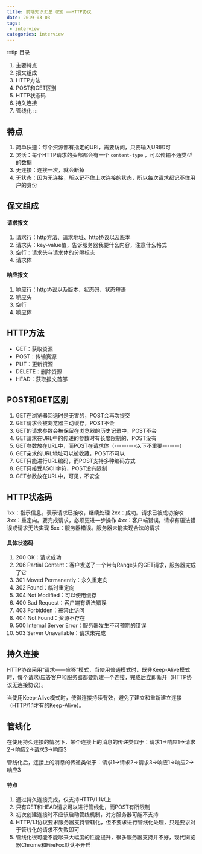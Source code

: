 ```yaml
---
title: 前端知识汇总（四）——HTTP协议
date: 2019-03-03
tags:
 - interview        
categories: interview
---
```


:::tip 目录
1. 主要特点
2. 报文组成
3. HTTP方法
4. POST和GET区别
5. HTTP状态码
6. 持久连接
7. 管线化
:::

## 特点

1. 简单快速：每个资源都有指定的URI，需要访问，只要输入URI即可
2. 灵活：每个HTTP请求的头部都会有一个 `content-type` ，可以传输不通类型的数据
3. 无连接：连接一次，就会断掉
4. 无状态：因为无连接，所以记不住上次连接的状态，所以每次请求都记不住用户的身份

## 保文组成

#### 请求报文

1. 请求行：http方法、请求地址、http协议以及版本
2. 请求头：key-value值，告诉服务器我要什么内容，注意什么格式
3. 空行：请求头与请求体的分隔标志
4. 请求体

#### 响应报文

1. 响应行：http协议以及版本、状态码、状态短语
2. 响应头
3. 空行
4. 响应体

## HTTP方法

- GET：获取资源
- POST：传输资源
- PUT：更新资源
- DELETE：删除资源
- HEAD：获取报文首部

## POST和GET区别

1. GET在浏览器回退时是无害的，POST会再次提交
2. GET请求会被浏览器主动缓存，POST不会
3. GET的请求参数会被保留在浏览器的历史记录中，POST不会
4. GET请求在URL中的传递的参数时有长度限制的，POST没有
5. GET参数放在URL中，而POST在请求体（---------以下不重要-------）
6. GET亲求的URL地址可以被收藏，POST不可以
7. GET只能进行URL编码，而POST支持多种编码方式
8. GET只接受ASCII字符，POST没有限制
9. GET参数放在URL中，可见，不安全

## HTTP状态码

1xx：指示信息。表示请求已接收，继续处理
2xx：成功。请求已被成功接收
3xx：重定向。要完成请求，必须更进一步操作
4xx：客户端错误。请求有语法错误或请求无法实现
5xx：服务器错误。服务器未能实现合法的请求

#### 具体状态码

1. 200 OK：请求成功
2. 206 Partial Content：客户发送了一个带有Range头的GET请求，服务器完成了它
3. 301 Moved Permanently：永久重定向
4. 302 Found：临时重定向
5. 304 Not Modified：可以使用缓存
6. 400 Bad Request：客户端有语法错误
7. 403 Forbidden：被禁止访问
8. 404 Not Found：资源不存在
9. 500 Internal Server Error：服务器发生不可预期的错误
10. 503 Server Unavailable：请求未完成


## 持久连接

HTTP协议采用“请求——应答”模式，当使用普通模式时，既非Keep-Alive模式时，每个请求/应答客户和服务器都要新建一个连接，完成后立即断开（HTTP协议无连接协议）。

当使用Keep-Alive模式时，使得连接持续有效，避免了建立和重新建立连接（HTTP/1.1才有的Keep-Alive）。

## 管线化

在使用持久连接的情况下，某个连接上的消息的传递类似于：请求1->响应1->请求2->响应2->请求3->响应3

管线化后，连接上的消息的传递类似于：请求1->请求2->请求3->响应1->响应2->响应3

#### 特点

1. 通过持久连接完成，仅支持HTTP/1.1以上
2. 只有GET和HEAD请求可以进行管线化，而POST有所限制
3. 初次创建连接时不应该启动管线机制，对方服务器可能不支持
4. HTTP/1.1协议要求服务器支持管辖化，但不要求进行管线化处理，只是要求对于管线化的请求不失败即可
5. 管线化很可能不能嗲来大幅度的性能提升，很多服务器支持并不好，现代浏览器Chrome和FireFox默认不开启


